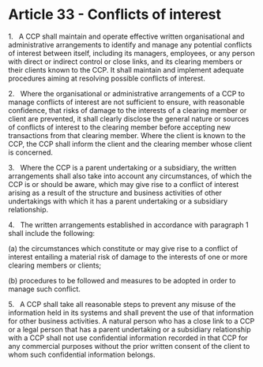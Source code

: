 # Article 33 - Conflicts of interest


1.   A CCP shall maintain and operate effective written organisational and administrative arrangements to identify and manage any potential conflicts of interest between itself, including its managers, employees, or any person with direct or indirect control or close links, and its clearing members or their clients known to the CCP. It shall maintain and implement adequate procedures aiming at resolving possible conflicts of interest.

2.   Where the organisational or administrative arrangements of a CCP to manage conflicts of interest are not sufficient to ensure, with reasonable confidence, that risks of damage to the interests of a clearing member or client are prevented, it shall clearly disclose the general nature or sources of conflicts of interest to the clearing member before accepting new transactions from that clearing member. Where the client is known to the CCP, the CCP shall inform the client and the clearing member whose client is concerned.

3.   Where the CCP is a parent undertaking or a subsidiary, the written arrangements shall also take into account any circumstances, of which the CCP is or should be aware, which may give rise to a conflict of interest arising as a result of the structure and business activities of other undertakings with which it has a parent undertaking or a subsidiary relationship.

4.   The written arrangements established in accordance with paragraph 1 shall include the following:

(a) the circumstances which constitute or may give rise to a conflict of interest entailing a material risk of damage to the interests of one or more clearing members or clients;

(b) procedures to be followed and measures to be adopted in order to manage such conflict.

5.   A CCP shall take all reasonable steps to prevent any misuse of the information held in its systems and shall prevent the use of that information for other business activities. A natural person who has a close link to a CCP or a legal person that has a parent undertaking or a subsidiary relationship with a CCP shall not use confidential information recorded in that CCP for any commercial purposes without the prior written consent of the client to whom such confidential information belongs.
